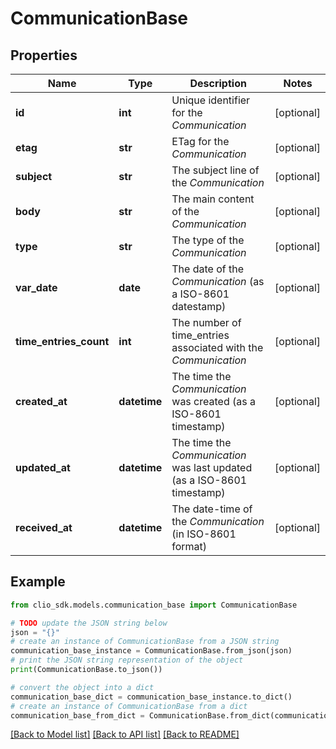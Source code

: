 # CommunicationBase


## Properties

Name | Type | Description | Notes
------------ | ------------- | ------------- | -------------
**id** | **int** | Unique identifier for the *Communication* | [optional] 
**etag** | **str** | ETag for the *Communication* | [optional] 
**subject** | **str** | The subject line of the *Communication* | [optional] 
**body** | **str** | The main content of the *Communication* | [optional] 
**type** | **str** | The type of the *Communication* | [optional] 
**var_date** | **date** | The date of the *Communication* (as a ISO-8601 datestamp) | [optional] 
**time_entries_count** | **int** | The number of time_entries associated with the *Communication* | [optional] 
**created_at** | **datetime** | The time the *Communication* was created (as a ISO-8601 timestamp) | [optional] 
**updated_at** | **datetime** | The time the *Communication* was last updated (as a ISO-8601 timestamp) | [optional] 
**received_at** | **datetime** | The date-time of the *Communication* (in ISO-8601 format) | [optional] 

## Example

```python
from clio_sdk.models.communication_base import CommunicationBase

# TODO update the JSON string below
json = "{}"
# create an instance of CommunicationBase from a JSON string
communication_base_instance = CommunicationBase.from_json(json)
# print the JSON string representation of the object
print(CommunicationBase.to_json())

# convert the object into a dict
communication_base_dict = communication_base_instance.to_dict()
# create an instance of CommunicationBase from a dict
communication_base_from_dict = CommunicationBase.from_dict(communication_base_dict)
```
[[Back to Model list]](../README.md#documentation-for-models) [[Back to API list]](../README.md#documentation-for-api-endpoints) [[Back to README]](../README.md)


